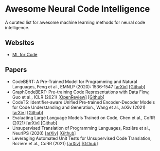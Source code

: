 # Awesome Neural Code Intelligence
A curated list for awesome machine learning methods for neural code intelligence.

## Websites

- [ML for Code](https://ml4code.github.io)

## Papers

- CodeBERT: A Pre-Trained Model for Programming and Natural Languages, Feng et al., EMNLP (2020): 1536-1547 
  [[arXiv]](https://arxiv.org/abs/2002.08155)
  [[Github]](https://github.com/microsoft/CodeBERT)
- GraphCodeBERT: Pre-training Code Representations with Data Flow, Guo et al., ICLR (2021)
  [[OpenReview]](https://openreview.net/pdf?id=jLoC4ez43PZ)
  [[Github]](https://github.com/microsoft/CodeBERT)
- CodeT5: Identifier-aware Unified Pre-trained Encoder-Decoder Models for Code Understanding and Generation., Wang et al., arXiv (2021) 
  [[arXiv]](https://arxiv.org/abs/2109.00859) 
  [[Github]](https://github.com/salesforce/CodeT5)
- Evaluating Large Language Models Trained on Code, Chen et al., CoRR (2021)
  [[arXiv]](https://arxiv.org/abs/2107.03374) 
  [[Github]](https://github.com/openai/human-eval)
- Unsupervised Translation of Programming Languages, Rozière et al., NeurIPS (2020)
  [[arXiv]](https://arxiv.org/abs/2006.03511) 
  [[Github]](https://github.com/facebookresearch/CodeGen)
- Leveraging Automated Unit Tests for Unsupervised Code Translation, Rozière et al., CoRR (2021)
  [[arXiv]](https://arxiv.org/abs/2110.06773) 
  [[Github]](https://github.com/facebookresearch/CodeGen)

